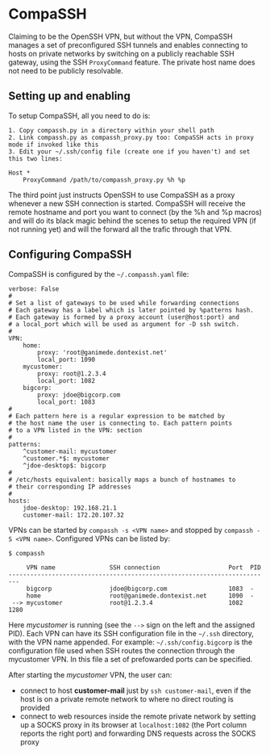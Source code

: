 # CompaSSH

Claiming to be the OpenSSH VPN, but without the VPN, CompaSSH manages a set of preconfigured SSH tunnels and enables connecting to hosts on private networks by switching on a publicly reachable SSH gateway, using the SSH `ProxyCommand` feature. The private host name does not need to be publicly resolvable.

## Setting up and enabling

To setup CompaSSH, all you need to do is:

	1. Copy compassh.py in a directory within your shell path
	2. Link compassh.py as compassh_proxy.py too: CompaSSH acts in proxy mode if invoked like this
	3. Edit your ~/.ssh/config file (create one if you haven't) and set this two lines:

	Host *
		ProxyCommand /path/to/compassh_proxy.py %h %p

The third point just instructs OpenSSH to use CompaSSH as a proxy whenever a new SSH connection is started. CompaSSH will receive the remote hostname and port you want to connect (by the %h and %p macros) and will do its black magic behind the scenes to setup the required VPN (if not running yet) and will the forward all the trafic through that VPN.

## Configuring CompaSSH

CompaSSH is configured by the `~/.compassh.yaml` file:

	verbose: False
    #
    # Set a list of gateways to be used while forwarding connections
    # Each gateway has a label which is later pointed by %patterns hash.
    # Each gateway is formed by a proxy account (user@host:port) and
    # a local_port which will be used as argument for -D ssh switch.
    #
	VPN:
	    home:
	        proxy: 'root@ganimede.dontexist.net'
	        local_port: 1090
	    mycustomer:
	        proxy: root@1.2.3.4
	        local_port: 1082
	    bigcorp:
	        proxy: jdoe@bigcorp.com
	        local_port: 1083
    #
    # Each pattern here is a regular expression to be matched by
    # the host name the user is connecting to. Each pattern points
    # to a VPN listed in the VPN: section
    #
	patterns:
	    ^customer-mail: mycustomer
	    ^customer.*$: mycustomer
	    ^jdoe-desktop$: bigcorp
    #
    # /etc/hosts equivalent: basically maps a bunch of hostnames to
	# their corresponding IP addresses
    #
	hosts:
	    jdoe-desktop: 192.168.21.1
	    customer-mail: 172.20.107.32

VPNs can be started by `compassh -s <VPN name>` and stopped by `compassh -S <VPN name>`. Configured VPNs can be listed by:

    $ compassh 
    
         VPN name               SSH connection                   Port  PID
    -------------------------------------------------------------------------
         bigcorp                jdoe@bigcorp.com                 1083  -
         home                   root@ganimede.dontexist.net      1090  -
     --> mycustomer             root@1.2.3.4                     1082  1280 

Here *mycustomer* is running (see the `-->` sign on the left and the assigned PID). Each VPN can have its SSH configuration file in the `~/.ssh` directory, with the VPN name appended. For example: `~/.ssh/config.bigcorp` is the configuration file used when SSH routes the connection through the mycustomer VPN. In this file a set of prefowarded ports can be specified.

After starting the *mycustomer* VPN, the user can:

 * connect to host **customer-mail** just by `ssh customer-mail`, even if the host is on a private remote network to where no direct routing is provided
 * connect to web resources inside the remote private network by setting up a SOCKS proxy in its browser at `localhost:1082` (the Port column reports the right port) and forwarding DNS requests across the SOCKS proxy
